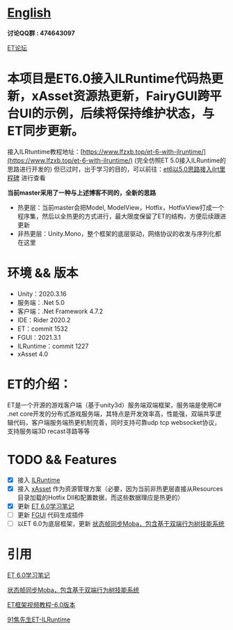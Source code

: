 # [English](https://github.com/egametang/Egametang/blob/master/README-EN.md) 

__讨论QQ群 : 474643097__  

[ET论坛](https://et-framework.cn)  

# 本项目是ET6.0接入ILRuntime代码热更新，xAsset资源热更新，FairyGUI跨平台UI的示例，后续将保持维护状态，与ET同步更新。

接入ILRtuntime教程地址：[https://www.lfzxb.top/et-6-with-ilruntime/](https://www.lfzxb.top/et-6-with-ilruntime/) (完全仿照ET 5.0接入ILRuntime的思路进行开发的) 但已过时，出于学习的目的，可以前往：[et6以5.0思路接入ilrt里程碑](https://github.com/wqaetly/ET/releases/tag/ilrt-change) 进行查看

**当前master采用了一种与上述博客不同的，全新的思路**

- 热更层：当前master会把Model, ModelView，Hotfix，HotfixView打成一个程序集，然后以全热更的方式进行，最大限度保留了ET的结构，方便后续跟进更新
- 非热更层：Unity.Mono，整个框架的底层驱动，网络协议的收发与序列化都在这里

# 环境 && 版本

 - Unity：2020.3.16
 - 服务端：.Net 5.0
 - 客户端：.Net Framework 4.7.2
 - IDE：Rider 2020.2
 - ET：commit 1532
 - FGUI：2021.3.1
 - ILRuntime：commit 1227
 - xAsset 4.0

# ET的介绍：

ET是一个开源的游戏客户端（基于unity3d）服务端双端框架，服务端是使用C# .net core开发的分布式游戏服务端，其特点是开发效率高，性能强，双端共享逻辑代码，客户端服务端热更机制完善，同时支持可靠udp tcp websocket协议，支持服务端3D recast寻路等等

# TODO && Features

- [x] 接入 [ILRuntime](https://github.com/Ourpalm/ILRuntime)
- [x] 接入 [xAsset](https://github.com/xasset/xasset) 作为资源管理方案（必要，因为当前非热更层直接从Resources目录加载的Hotfix Dll和配置数据，而这些数据理应是热更的）
- [x] 更新 [ET 6.0学习笔记](https://www.lfzxb.top/et6.0-study/)
- [ ] 更新 [FGUI](https://www.fairygui.com/) 代码生成插件
- [ ] 以ET 6.0为底层框架，更新 [状态帧同步Moba，包含基于双端行为树技能系统](https://gitee.com/NKG_admin/NKGMobaBasedOnET)

# 引用

[ET 6.0学习笔记](https://www.lfzxb.top/et6.0-study/)

[状态帧同步Moba，包含基于双端行为树技能系统](https://gitee.com/NKG_admin/NKGMobaBasedOnET)

[ET框架视频教程-6.0版本](https://space.bilibili.com/33595745/favlist?fid=759596845&ftype=create)

[91焦先生ET-ILRuntime](https://github.com/mister91jiao/ET_ILRuntime/)
